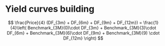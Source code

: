 # Yield curves building  

$$ \frac{Price}{4} (DF_{3m} + DF_{6m} + DF_{9m} + DF_{12m}) = \frac{1}{4}\left( Benchmark_{3M}(0)\cdot DF_{3m} + Benchmark_{3M}(3)\cdot DF_{6m} + Benchmark_{3M}(6)\cdot DF_{9m} + Benchmark_{3M}(9) \cdot DF_{12m}     \right) $$
